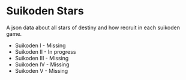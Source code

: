 # Suikoden Stars

A json data about all stars of destiny and how recruit in each suikoden game.

- Suikoden I - Missing
- Suikoden II - In progress
- Suikoden III - Missing
- Suikoden IV - Missing
- Suikoden V - Missing
